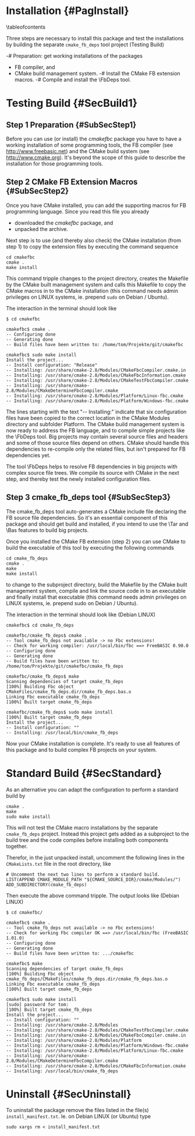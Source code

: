 Installation  {#PagInstall}
============
\tableofcontents

Three steps are necessary to install this package and test the
installations by building the separate `cmake_fb_deps` tool project
(Testing Build)

-# Preparation: get working installations of the packages
  - FB compiler, and
  - CMake build management system.
-# Install the CMake FB extension macros.
-# Compile and install the \FbDeps tool.


Testing Build  {#SecBuild1}
=============

Step 1 Preparation  {#SubSecStep1}
------------------

Before you can use (or install) the *cmakefbc* package you have to have
a working installation of some programming tools, the FB compiler (see
http://www.freebasic.net) and the CMake build system (see
http://www.cmake.org). It's beyond the scope of this guide to describe
the installation for those programming tools.


Step 2 CMake FB Extension Macros  {#SubSecStep2}
--------------------------------

Once you have CMake installed, you can add the supporting macros for FB
programming language. Since you read this file you already

- downloaded the *cmakefbc* package, and
- unpacked the archive.

Next step is to use (and thereby also check) the CMake installation
(from step 1) to copy the extension files by executing the command
sequence

~~~{.sh}
cd cmakefbc
cmake .
make install
~~~

This command tripple changes to the project directory, creates the
Makefile by the CMake built management system and calls this Makefile
to copy the CMake macros in to the CMake installation (this command
needs admin privileges on LINUX systems, ie. prepend `sudo` on Debian /
Ubuntu).

The interaction in the terminal should look like

~~~{.sh}
$ cd cmakefbc

cmakefbc$ cmake .
-- Configuring done
-- Generating done
-- Build files have been written to: /home/tom/Projekte/git/cmakefbc

cmakefbc$ sudo make install
Install the project...
-- Install configuration: "Release"
-- Installing: /usr/share/cmake-2.8/Modules/CMakeFbcCompiler.cmake.in
-- Installing: /usr/share/cmake-2.8/Modules/CMakeFbcInformation.cmake
-- Installing: /usr/share/cmake-2.8/Modules/CMakeTestFbcCompiler.cmake
-- Installing: /usr/share/cmake-2.8/Modules/CMakeDetermineFbcCompiler.cmake
-- Installing: /usr/share/cmake-2.8/Modules/Platform/Linux-fbc.cmake
-- Installing: /usr/share/cmake-2.8/Modules/Platform/Windows-fbc.cmake
~~~

The lines starting with the text "-- Installing:" indicate that six
configuration files have been copied to the correct location in the
CMake Modules directory and subfolder Platform. The CMake build
management system is now ready to address the FB language, and to
compile simple projects like the \FbDeps tool. Big projects may contain
several source files and headers and some of those source files depend
on others. CMake should handle this dependencies to re-compile only the
related files, but isn't prepared for FB dependencies yet.

The tool \FbDeps helps to resolve FB dependencies in big projects with
complex source file trees. We compile its source with CMake in the next
step, and thereby test the newly installed configuration files.


Step 3 cmake_fb_deps tool  {#SubSecStep3}
-------------------------

The cmake_fb_deps tool auto-generates a CMake include file declaring
the FB source file dependencies. So it's an essential component of this
package and should get build and installed, if you intend to use the
\Tar and \Bas features to build big projects.

Once you installed the CMake FB extension (step 2) you can use CMake to
build the executable of this tool by executing the following commands

~~~{.sh}
cd cmake_fb_deps
cmake .
make
make install
~~~

to change to the subproject directory, build the Makefile by the CMake
built management system, compile and link the source code in to an
executable and finally install that executable (this command needs
admin privileges on LINUX systems, ie. prepend sudo on Debian /
Ubuntu).

The interaction in the terminal should look like (Debian LINUX)

~~~{.sh}
cmakefbc$ cd cmake_fb_deps

cmakefbc/cmake_fb_deps$ cmake .
-- Tool cmake_fb_deps not available -> no Fbc extensions!
-- Check for working compiler: /usr/local/bin/fbc ==> FreeBASIC 0.90.0
-- Configuring done
-- Generating done
-- Build files have been written to: /home/tom/Projekte/git/cmakefbc/cmake_fb_deps

cmakefbc/cmake_fb_deps$ make
Scanning dependencies of target cmake_fb_deps
[100%] Building Fbc object CMakeFiles/cmake_fb_deps.dir/cmake_fb_deps.bas.o
Linking Fbc executable cmake_fb_deps
[100%] Built target cmake_fb_deps

cmakefbc/cmake_fb_deps$ sudo make install
[100%] Built target cmake_fb_deps
Install the project...
-- Install configuration: ""
-- Installing: /usr/local/bin/cmake_fb_deps
~~~

Now your CMake installation is complete. It's ready to use all features
of this package and to build complex FB projects on your system.


Standard Build  {#SecStandard}
==============

As an alternative you can adapt the configuration to perform a standard
build by

~~~{.sh}
cmake .
make
sudo make install
~~~

This will not test the CMake macro installations by the separate
`cmake_fb_deps` project. Instead this project gets added as a
subproject to the build tree and the code compiles before installing
both components together.

Therefor, in the just unpacked install, uncomment the following lines
in the `CMakeLists.txt` file in the root directory, like

~~~{.cmake}
# Uncomment the next two lines to perform a standard build.
LIST(APPEND CMAKE_MODULE_PATH "${CMAKE_SOURCE_DIR}/cmake/Modules/")
ADD_SUBDIRECTORY(cmake_fb_deps)
~~~

Then execute the above command tripple. The output looks like (Debian LINUX)

~~~{.sh}
$ cd cmakefbc/

cmakefbc$ cmake .
-- Tool cmake_fb_deps not available -> no Fbc extensions!
-- Check for working Fbc compiler OK ==> /usr/local/bin/fbc (FreeBASIC 1.01.0)
-- Configuring done
-- Generating done
-- Build files have been written to: .../cmakefbc

cmakefbc$ make
Scanning dependencies of target cmake_fb_deps
[100%] Building Fbc object cmake_fb_deps/CMakeFiles/cmake_fb_deps.dir/cmake_fb_deps.bas.o
Linking Fbc executable cmake_fb_deps
[100%] Built target cmake_fb_deps

cmakefbc$ sudo make install
[sudo] password for tom:
[100%] Built target cmake_fb_deps
Install the project...
-- Install configuration: ""
-- Installing: /usr/share/cmake-2.8/Modules
-- Installing: /usr/share/cmake-2.8/Modules/CMakeTestFbcCompiler.cmake
-- Installing: /usr/share/cmake-2.8/Modules/CMakeFbcCompiler.cmake.in
-- Installing: /usr/share/cmake-2.8/Modules/Platform
-- Installing: /usr/share/cmake-2.8/Modules/Platform/Windows-fbc.cmake
-- Installing: /usr/share/cmake-2.8/Modules/Platform/Linux-fbc.cmake
-- Installing: /usr/share/cmake-2.8/Modules/CMakeDetermineFbcCompiler.cmake
-- Installing: /usr/share/cmake-2.8/Modules/CMakeFbcInformation.cmake
-- Installing: /usr/local/bin/cmake_fb_deps
~~~


Uninstall  {#SecUninstall}
=========

To uninstall the package remove the files listed in the file(s)
`install_manifest.txt`. Ie. on Debian LINUX (or Ubuntu) type

~~~{.sh}
sudo xargs rm < install_manifest.txt
~~~

